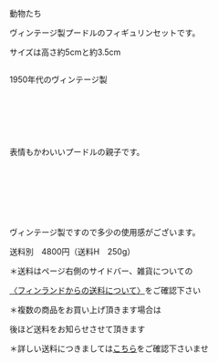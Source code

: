 <link rel="stylesheet" type="text/css" href="/assets/css/styles.css">

動物たち

ヴィンテージ製プードルのフィギュリンセットです。

サイズは高さ約5cmと約3.5cm

<img alt="" src="http://blog.cnobi.jp/v1/blog/user/71e35865e9e62f3f9d70420d6124d2ab/1552937086"/> 

1950年代のヴィンテージ製

<img alt="" src="http://blog.cnobi.jp/v1/blog/user/71e35865e9e62f3f9d70420d6124d2ab/1552937089"/>  

<img alt="" src="http://blog.cnobi.jp/v1/blog/user/71e35865e9e62f3f9d70420d6124d2ab/1552937087"/>  

<img alt="" src="http://blog.cnobi.jp/v1/blog/user/71e35865e9e62f3f9d70420d6124d2ab/1552937088"/>  

表情もかわいいプードルの親子です。

<img alt="" src="http://blog.cnobi.jp/v1/blog/user/71e35865e9e62f3f9d70420d6124d2ab/1552937090"/>  

<img alt="" src="http://blog.cnobi.jp/v1/blog/user/71e35865e9e62f3f9d70420d6124d2ab/1552937091"/>  

<img alt="" src="http://blog.cnobi.jp/v1/blog/user/71e35865e9e62f3f9d70420d6124d2ab/1552937092"/>  

<img alt="" src="http://blog.cnobi.jp/v1/blog/user/71e35865e9e62f3f9d70420d6124d2ab/1552937093"/> 

ヴィンテージ製ですので多少の使用感がございます。

送料別　4800円（送料H　250g）

＊送料はページ右側のサイドバー、雑貨についての

[〈フィンランドからの送料について〉](https://dkzakka.github.io/2005/03/31/雑貨について.html)をご確認下さい

＊複数の商品をお買い上げ頂きます場合は 

後ほど送料をお知らせさせて頂きます

＊詳しい送料につきましては[こちら](http://dkzakka.blog.shinobi.jp/Entry/3385/)をご確認下さいませ